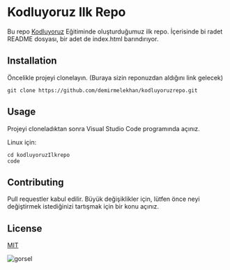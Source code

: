 # Kodluyoruz Ilk Repo
Bu repo [Kodluyoruz](http://kodluyoruz.org) Eğitiminde oluşturduğumuz ilk repo. İçerisinde bi radet README dosyası, bir adet de index.html barındırıyor.

## Installation
Öncelikle projeyi clonelayın. (Buraya sizin reponuzdan aldığını link gelecek)

```
git clone https://github.com/demirmelekhan/kodluyoruzrepo.git 
```

## Usage
Projeyi cloneladıktan sonra Visual Studio Code programında açınız.

Linux için:
```
cd kodluyoruzIlkrepo
code
```

## Contributing
Pull requestler kabul edilir. Büyük değişiklikler için, lütfen önce neyi değiştirmek istediğinizi tartışmak için bir konu açınız.

## License
[MIT](LICENSE)

![gorsel](https://picsum.photos/id/237/200/300)
